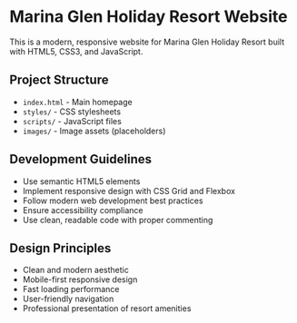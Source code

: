 <!-- Use this file to provide workspace-specific custom instructions to Copilot. For more details, visit https://code.visualstudio.com/docs/copilot/copilot-customization#_use-a-githubcopilotinstructionsmd-file -->

# Marina Glen Holiday Resort Website

This is a modern, responsive website for Marina Glen Holiday Resort built with HTML5, CSS3, and JavaScript.

## Project Structure
- `index.html` - Main homepage
- `styles/` - CSS stylesheets
- `scripts/` - JavaScript files
- `images/` - Image assets (placeholders)

## Development Guidelines
- Use semantic HTML5 elements
- Implement responsive design with CSS Grid and Flexbox
- Follow modern web development best practices
- Ensure accessibility compliance
- Use clean, readable code with proper commenting

## Design Principles
- Clean and modern aesthetic
- Mobile-first responsive design
- Fast loading performance
- User-friendly navigation
- Professional presentation of resort amenities